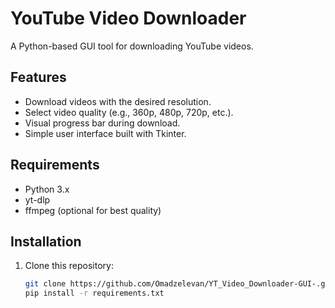 # YouTube Video Downloader

A Python-based GUI tool for downloading YouTube videos.

## Features

- Download videos with the desired resolution.
- Select video quality (e.g., 360p, 480p, 720p, etc.).
- Visual progress bar during download.
- Simple user interface built with Tkinter.

## Requirements

- Python 3.x
- yt-dlp
- ffmpeg (optional for best quality)





## Installation

1. Clone this repository:
   ```bash
   git clone https://github.com/Omadzelevan/YT_Video_Downloader-GUI-.git
   pip install -r requirements.txt
   ```